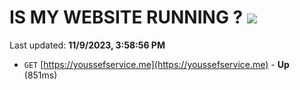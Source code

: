 # IS MY WEBSITE RUNNING ? [![](https://img.shields.io/static/v1?label=Sponsor&message=%E2%9D%A4&logo=GitHub&color=%23fe8e86)](https://github.com/sponsors/<username>)

Last updated: **11/9/2023, 3:58:56 PM**

- `GET` [https://youssefservice.me](https://youssefservice.me) - **Up** (851ms)
